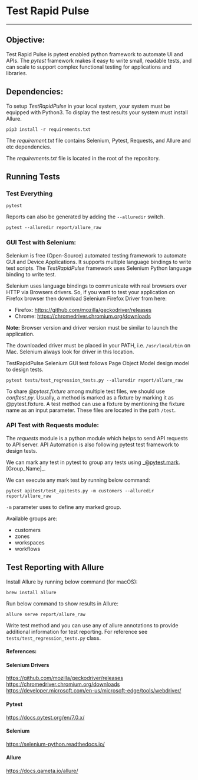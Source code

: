 
# Test Rapid Pulse

------

## Objective:
Test Rapid Pulse is pytest enabled python framework to automate UI and APIs.
The _pytest_ framework makes it easy to write small, readable tests, and can scale to support complex functional testing
for applications and libraries.

## Dependencies:
To setup _TestRapidPulse_ in your local system, your system must be equipped with Python3.
To display the test results your system must install Allure. 

```
pip3 install -r requirements.txt
```

The _requirement.txt_ file contains Selenium, Pytest, Requests, and Allure and etc dependencies. 

The _requirements.txt_ file is located in the root of the repository.


## Running Tests
### Test Everything
```
pytest
```
Reports can also be generated by adding the `--alluredir` switch.

```
pytest --alluredir report/allure_raw
```
### GUI Test with Selenium:
Selenium is free (Open-Source) automated testing framework to automate GUI and Device Applications. It supports multiple language bindings to write test scripts. The _TestRapidPulse_ framework uses Selenium Python language binding to write test.

Selenium uses language bindings to communicate with real browsers over HTTP via Browsers drivers. So, if you want to test your application on Firefox browser then download Selenium Firefox Driver from here:
* Firefox: https://github.com/mozilla/geckodriver/releases
* Chrome: https://chromedriver.chromium.org/downloads

**Note:** Browser version and driver version must be similar to launch the application.

The downloaded driver must be placed in your PATH, i.e. `/usr/local/bin` on Mac. Selenium always look for driver in this location.

TestRapidPulse Selenium GUI test follows Page Object Model design model to design tests.

```
pytest tests/test_regression_tests.py --alluredir report/allure_raw
```

To share _@pytest.fixture_ among multiple test files, we should use _conftest.py_. Usually, a method is marked as a fixture by marking it as @pytest.fixture. A test method can use a fixture by mentioning the fixture name as an input parameter.
These files are located in the path `/test`.

### API Test with Requests module:

The _requests_ module is a python module which helps to send API requests to API server. API Automation is also following pytest test framework to design tests.

We can mark any test in pytest to group any tests using _@pytest.mark.[Group_Name]_.

We can execute any mark test by running below command:
```
pytest apitest/test_apitests.py -m customers --alluredir report/allure_raw
```
`-m` parameter uses to define any marked group.

Available groups are:
* customers
* zones
* workspaces
* workflows

## Test Reporting with Allure

Install Allure by running below command (for macOS):
```
brew install allure
```

Run below command to show results in Allure:
```
allure serve report/allure_raw
```

Write test method and you can use any of allure annotations to provide additional information for test reporting. For reference see `tests/test_regression_tests.py` class.

#### References:
#### Selenium Drivers
https://github.com/mozilla/geckodriver/releases
https://chromedriver.chromium.org/downloads
https://developer.microsoft.com/en-us/microsoft-edge/tools/webdriver/

#### Pytest
https://docs.pytest.org/en/7.0.x/

#### Selenium
https://selenium-python.readthedocs.io/

#### Allure
https://docs.qameta.io/allure/

